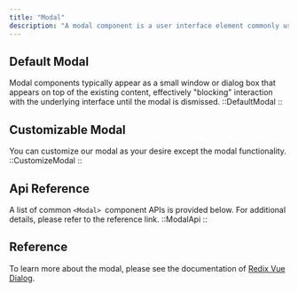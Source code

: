 ```yaml
---
title: "Modal"
description: "A modal component is a user interface element commonly used in web and mobile applications to display focused content or interactions that temporarily overlay the main screen. Modal components typically appear as a small window or dialog box that appears on top of the existing content, effectively blocking interaction with the underlying interface until the modal is dismissed."
---
```


## Default Modal

Modal components typically appear as a small window or dialog box that appears on top of the existing content, effectively "blocking" interaction with the underlying interface until the modal is dismissed.
::DefaultModal
::

## Customizable Modal

You can customize our modal as your desire except the modal functionality.
::CustomizeModal
::

## Api Reference

A list of common `<Modal> `component APIs is provided below. For additional details, please refer to the reference link.
::ModalApi
::

## Reference

To learn more about the modal, please see the documentation of [Redix Vue Dialog](https://www.radix-vue.com/components/dialog.html#dialog).
